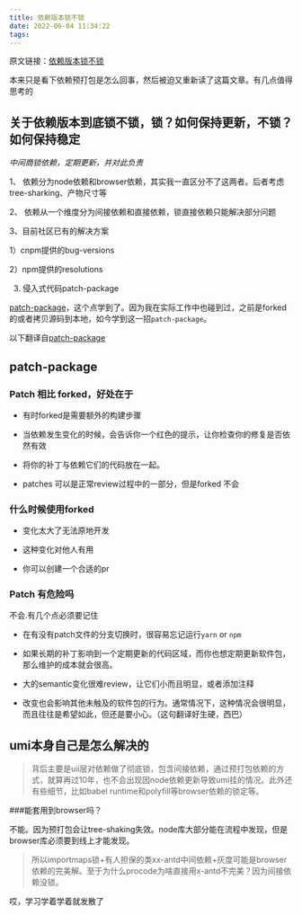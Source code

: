 ```yaml
---
title: 依赖版本锁不锁
date: 2022-06-04 11:34:22
tags:
---
```


原文链接：[依赖版本锁不锁](https://wx.zsxq.com/dweb2/index/topic_detail/185452122241212)

本来只是看下依赖预打包是怎么回事，然后被迫又重新读了这篇文章。有几点值得思考的

## 关于依赖版本到底锁不锁，锁？如何保持更新，不锁？如何保持稳定

 *中间商锁依赖，定期更新，并对此负责*

1、 依赖分为node依赖和browser依赖，其实我一直区分不了这两者。后者考虑tree-sharking、产物尺寸等

2、 依赖从一个维度分为间接依赖和直接依赖，锁直接依赖只能解决部分问题

3、目前社区已有的解决方案

1）cnpm提供的bug-versions

2）npm提供的resolutions

3) 侵入式代码patch-package


[patch-package](https://www.npmjs.com/package/patch-package)，这个点学到了。因为我在实际工作中也碰到过，之前是forked的或者拷贝源码到本地，如今学到这一招`patch-package`。

以下翻译自[patch-package](https://www.npmjs.com/package/patch-package)

## patch-package

### Patch 相比 forked，好处在于

-  有时forked是需要额外的构建步骤

-  当依赖发生变化的时候，会告诉你一个红色的提示，让你检查你的修复是否依然有效

-  将你的补丁与依赖它们的代码放在一起。

-  patches 可以是正常review过程中的一部分，但是forked 不会


### 什么时候使用forked

- 变化太大了无法原地开发

- 这种变化对他人有用

- 你可以创建一个合适的pr

### Patch 有危险吗

不会.有几个点必须要记住

- 在有没有patch文件的分支切换时，很容易忘记运行`yarn` or `npm`

- 如果长期的补丁影响到一个定期更新的代码区域，而你也想定期更新软件包，那么维护的成本就会很高。

- 大的semantic变化很难review，让它们小而且明显，或者添加注释

- 改变也会影响其他未触及的软件包的行为。通常情况下，这种情况会很明显，而且往往是希望如此，但还是要小心。（这句翻译好生硬，西巴）



## umi本身自己是怎么解决的

>背后主要是uⅱ层对依赖做了彻底锁，包含间接依赖，通过预打包依赖的方式，就算再过10年，也不会出现因node依赖更新导致umi挂的情况。此外还有些细节，比如babel runtime和polyfill等browser依赖的锁定等。

 ###能套用到browser吗？

不能。因为预打包会让tree-shaking失效。node库大部分能在流程中发现，但是browser库必须要到线上才能发现。

> 所以importmaps锁+有人担保的类xx-antd中间依赖+灰度可能是browser依赖的完美解。至于为什么procode为啥直接用x-antd不完美？因为间接依赖没锁。

哎，学习学着学着就发散了
